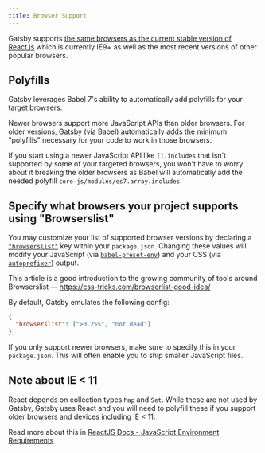 ```yaml
---
title: Browser Support
---
```


Gatsby supports
[the same browsers as the current stable version of React.js](https://facebook.github.io/react/docs/react-dom.html#browser-support)
which is currently IE9+ as well as the most recent versions of other popular
browsers.

## Polyfills

Gatsby leverages Babel 7's ability to automatically add polyfills for your
target browsers.

Newer browsers support more JavaScript APIs than older browsers. For older
versions, Gatsby (via Babel) automatically adds the minimum "polyfills"
necessary for your code to work in those browsers.

If you start using a newer JavaScript API like `[].includes` that isn't
supported by some of your targeted browsers, you won't have to worry about it
breaking the older browsers as Babel will automatically add the needed polyfill
`core-js/modules/es7.array.includes`.

## Specify what browsers your project supports using "Browserslist"

You may customize your list of supported browser versions by declaring a
[`"browserslist"`](https://github.com/ai/browserslist) key within your
`package.json`. Changing these values will modify your JavaScript (via
[`babel-preset-env`](https://github.com/babel/babel-preset-env#targetsbrowsers))
and your CSS (via [`autoprefixer`](https://github.com/postcss/autoprefixer))
output.

This article is a good introduction to the growing community of tools around
Browserslist — https://css-tricks.com/browserlist-good-idea/

By default, Gatsby emulates the following config:

```json:title=package.json
{
  "browserslist": [">0.25%", "not dead"]
}
```

If you only support newer browsers, make sure to specify this in your
`package.json`. This will often enable you to ship smaller JavaScript files.

## Note about IE < 11

React depends on collection types `Map` and `Set`. While these are not used by Gatsby, Gatsby uses React and you will need to polyfill these if you support older browsers and devices including IE < 11.

Read more about this in [ReactJS Docs - JavaScript Environment Requirements](https://reactjs.org/docs/javascript-environment-requirements.html)
